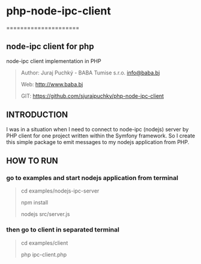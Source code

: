 # php-node-ipc-client
=====================

node-ipc client for php
------------------------

node-ipc client implementation in PHP

> Author: Juraj Puchký - BABA Tumise s.r.o. <info@baba.bj>
>
> Web: http://www.baba.bj
>
> GIT: https://github.com/sjurajpuchky/php-node-ipc-client
>

INTRODUCTION
------------
I was in a situation when I need to connect to node-ipc (nodejs) server by PHP client for one project written within the Symfony framework. So I create this simple package to emit messages to my nodejs application from PHP.

HOW TO RUN
----------

### go to examples and start nodejs application from terminal
> cd examples/nodejs-ipc-server
>
> npm install
>
> nodejs src/server.js

### then go to client in separated terminal
> cd examples/client
>
> php ipc-client.php
>




